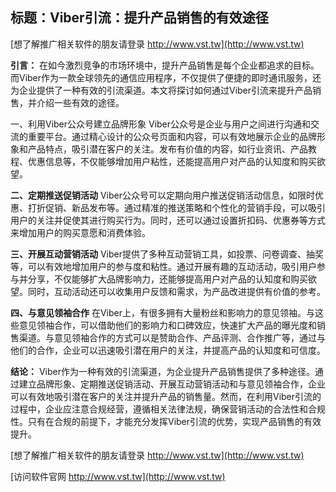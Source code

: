 ## **标题：Viber引流：提升产品销售的有效途径**

[想了解推广相关软件的朋友请登录 http://www.vst.tw](http://www.vst.tw)

**引言：**
在如今激烈竞争的市场环境中，提升产品销售是每个企业都追求的目标。而Viber作为一款全球领先的通信应用程序，不仅提供了便捷的即时通讯服务，还为企业提供了一种有效的引流渠道。本文将探讨如何通过Viber引流来提升产品销售，并介绍一些有效的途径。

一、利用Viber公众号建立品牌形象
Viber公众号是企业与用户之间进行沟通和交流的重要平台。通过精心设计的公众号页面和内容，可以有效地展示企业的品牌形象和产品特点，吸引潜在客户的关注。发布有价值的内容，如行业资讯、产品教程、优惠信息等，不仅能够增加用户粘性，还能提高用户对产品的认知度和购买欲望。

**二、定期推送促销活动**
Viber公众号可以定期向用户推送促销活动信息，如限时优惠、打折促销、新品发布等。通过精准的推送策略和个性化的营销手段，可以吸引用户的关注并促使其进行购买行为。同时，还可以通过设置折扣码、优惠券等方式来增加用户的购买意愿和消费体验。

**三、开展互动营销活动**
Viber提供了多种互动营销工具，如投票、问卷调查、抽奖等，可以有效地增加用户的参与度和粘性。通过开展有趣的互动活动，吸引用户参与并分享，不仅能够扩大品牌影响力，还能够提高用户对产品的认知度和购买欲望。同时，互动活动还可以收集用户反馈和需求，为产品改进提供有价值的参考。

**四、与意见领袖合作**
在Viber上，有很多拥有大量粉丝和影响力的意见领袖。与这些意见领袖合作，可以借助他们的影响力和口碑效应，快速扩大产品的曝光度和销售渠道。与意见领袖合作的方式可以是赞助合作、产品评测、合作推广等，通过与他们的合作，企业可以迅速吸引潜在用户的关注，并提高产品的认知度和可信度。

**结论：**
Viber作为一种有效的引流渠道，为企业提升产品销售提供了多种途径。通过建立品牌形象、定期推送促销活动、开展互动营销活动和与意见领袖合作，企业可以有效地吸引潜在客户的关注并提升产品的销售量。然而，在利用Viber引流的过程中，企业应注意合规经营，遵循相关法律法规，确保营销活动的合法性和合规性。只有在合规的前提下，才能充分发挥Viber引流的优势，实现产品销售的有效提升。

[想了解推广相关软件的朋友请登录 http://www.vst.tw](http://www.vst.tw)


[访问软件官网 http://www.vst.tw](http://www.vst.tw)
